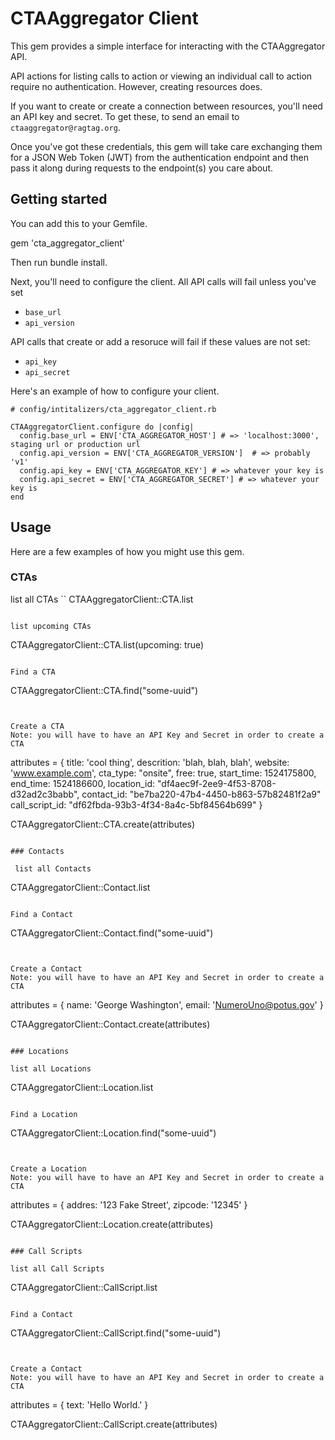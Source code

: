 # CTAAggregator Client

This gem provides a simple interface for interacting with the CTAAggregator API.

API actions for listing calls to action or viewing an individual
call to action require no authentication.  However, creating resources does.

If you want to create or create a connection between resources, you'll need 
an API key and secret.  To get these, to send an email to 
`ctaaggregator@ragtag.org`.

Once you've got these credentials, this gem will take care exchanging them for
a JSON Web Token (JWT) from the authentication endpoint and then pass it along during
requests to the endpoint(s) you care about.

## Getting started

You can add this to your Gemfile.

gem 'cta_aggregator_client'

Then run bundle install.

Next, you'll need to configure the client.  All API calls will fail unless you've set
* `base_url` 
* `api_version`  

API calls that create or add a resoruce will fail if these values are not set:
* `api_key` 
* `api_secret`  

Here's an example of how to configure your client.

```
# config/intitalizers/cta_aggregator_client.rb

CTAAggregatorClient.configure do |config|
  config.base_url = ENV['CTA_AGGREGATOR_HOST'] # => 'localhost:3000', staging url or production url
  config.api_version = ENV['CTA_AGGREGATOR_VERSION']  # => probably 'v1'
  config.api_key = ENV['CTA_AGGREGATOR_KEY'] # => whatever your key is
  config.api_secret = ENV['CTA_AGGREGATOR_SECRET'] # => whatever your key is
end
```


## Usage

Here are a few examples of how you might use this gem.

### CTAs

 list all CTAs
``
CTAAggregatorClient::CTA.list
```

list upcoming CTAs
```
CTAAggregatorClient::CTA.list(upcoming: true)
```
    
Find a CTA
```
CTAAggregatorClient::CTA.find("some-uuid")
```


Create a CTA
Note: you will have to have an API Key and Secret in order to create a CTA
```
attributes = {
  title: 'cool thing',
  descrition: 'blah, blah, blah',
  website: 'www.example.com',
  cta_type: "onsite",
  free: true,
  start_time: 1524175800,
  end_time: 1524186600,
  location_id: "df4aec9f-2ee9-4f53-8708-d32ad2c3babb",
  contact_id: "be7ba220-47b4-4450-b863-57b82481f2a9" 
  call_script_id: "df62fbda-93b3-4f34-8a4c-5bf84564b699"
}

CTAAggregatorClient::CTA.create(attributes)
```

### Contacts

 list all Contacts
```
CTAAggregatorClient::Contact.list
```

Find a Contact
```
CTAAggregatorClient::Contact.find("some-uuid")
```


Create a Contact
Note: you will have to have an API Key and Secret in order to create a CTA
```
attributes = {
  name: 'George Washington',
  email: 'NumeroUno@potus.gov'
}

CTAAggregatorClient::Contact.create(attributes)
```

### Locations

list all Locations
```
CTAAggregatorClient::Location.list
```

Find a Location
```
CTAAggregatorClient::Location.find("some-uuid")
```


Create a Location
Note: you will have to have an API Key and Secret in order to create a CTA
```
attributes = {
  addres: '123 Fake Street',
  zipcode: '12345'
}

CTAAggregatorClient::Location.create(attributes)
```

### Call Scripts

list all Call Scripts
```
CTAAggregatorClient::CallScript.list
```

Find a Contact
```
CTAAggregatorClient::CallScript.find("some-uuid")
```


Create a Contact
Note: you will have to have an API Key and Secret in order to create a CTA

```
attributes = {
  text: 'Hello World.'
}

CTAAggregatorClient::CallScript.create(attributes)
```

